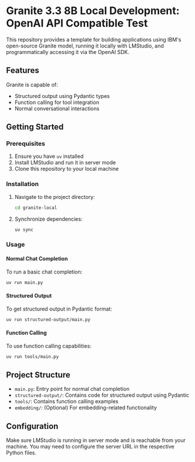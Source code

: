 # Granite 3.3 8B Local Development: OpenAI API Compatible Test

This repository provides a template for building applications using IBM's open-source Granite model, running it locally with LMStudio, and programmatically accessing it via the OpenAI SDK.

## Features

Granite is capable of:
- Structured output using Pydantic types
- Function calling for tool integration
- Normal conversational interactions

## Getting Started

### Prerequisites

1. Ensure you have `uv` installed
2. Install LMStudio and run it in server mode
3. Clone this repository to your local machine

### Installation

1. Navigate to the project directory:
   ```bash
   cd granite-local
   ```

2. Synchronize dependencies:
   ```bash
   uv sync
   ```

### Usage

#### Normal Chat Completion
To run a basic chat completion:
```bash
uv run main.py
```

#### Structured Output
To get structured output in Pydantic format:
```bash
uv run structured-output/main.py
```

#### Function Calling
To use function calling capabilities:
```bash
uv run tools/main.py
```

## Project Structure

- `main.py`: Entry point for normal chat completion
- `structured-output/`: Contains code for structured output using Pydantic
- `tools/`: Contains function calling examples
- `embedding/`: (Optional) For embedding-related functionality

## Configuration

Make sure LMStudio is running in server mode and is reachable from your machine. You may need to configure the server URL in the respective Python files.